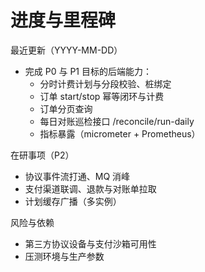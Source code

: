 # 进度与里程碑

最近更新（YYYY-MM-DD）
- 完成 P0 与 P1 目标的后端能力：
  - 分时计费计划与分段校验、桩绑定
  - 订单 start/stop 幂等闭环与计费
  - 订单分页查询
  - 每日对账巡检接口 /reconcile/run-daily
  - 指标暴露（micrometer + Prometheus）

在研事项（P2）
- 协议事件流打通、MQ 消峰
- 支付渠道联调、退款与对账单拉取
- 计划缓存广播（多实例）

风险与依赖
- 第三方协议设备与支付沙箱可用性
- 压测环境与生产参数
